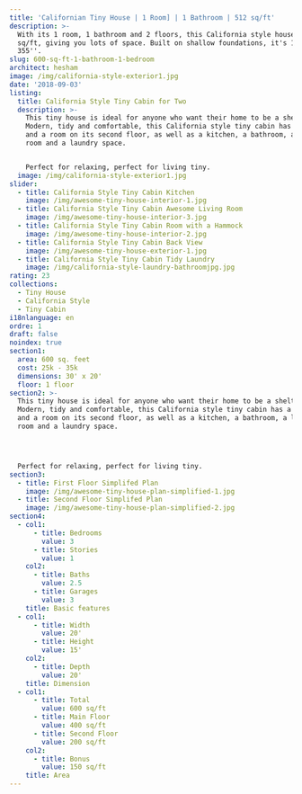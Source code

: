 ```yaml
---
title: 'Californian Tiny House | 1 Room] | 1 Bathroom | 512 sq/ft'
description: >-
  With its 1 room, 1 bathroom and 2 floors, this California style house is 600
  sq/ft, giving you lots of space. Built on shallow foundations, it's 160'' by
  355''.
slug: 600-sq-ft-1-bathroom-1-bedroom
architect: hesham
image: /img/california-style-exterior1.jpg
date: '2018-09-03'
listing:
  title: California Style Tiny Cabin for Two
  description: >-
    This tiny house is ideal for anyone who want their home to be a shelter.
    Modern, tidy and comfortable, this California style tiny cabin has a hammock
    and a room on its second floor, as well as a kitchen, a bathroom, a living
    room and a laundry space. 


    Perfect for relaxing, perfect for living tiny.
  image: /img/california-style-exterior1.jpg
slider:
  - title: California Style Tiny Cabin Kitchen
    image: /img/awesome-tiny-house-interior-1.jpg
  - title: California Style Tiny Cabin Awesome Living Room
    image: /img/awesome-tiny-house-interior-3.jpg
  - title: California Style Tiny Cabin Room with a Hammock
    image: /img/awesome-tiny-house-interior-2.jpg
  - title: California Style Tiny Cabin Back View
    image: /img/awesome-tiny-house-exterior-1.jpg
  - title: California Style Tiny Cabin Tidy Laundry
    image: /img/california-style-laundry-bathroomjpg.jpg
rating: 23
collections:
  - Tiny House
  - California Style
  - Tiny Cabin
i18nlanguage: en
ordre: 1
draft: false
noindex: true
section1:
  area: 600 sq. feet
  cost: 25k - 35k
  dimensions: 30' x 20'
  floor: 1 floor
section2: >-
  This tiny house is ideal for anyone who want their home to be a shelter.
  Modern, tidy and comfortable, this California style tiny cabin has a hammock
  and a room on its second floor, as well as a kitchen, a bathroom, a living
  room and a laundry space. 




  Perfect for relaxing, perfect for living tiny.
section3:
  - title: First Floor Simplifed Plan
    image: /img/awesome-tiny-house-plan-simplified-1.jpg
  - title: Second Floor Simplifed Plan
    image: /img/awesome-tiny-house-plan-simplified-2.jpg
section4:
  - col1:
      - title: Bedrooms
        value: 3
      - title: Stories
        value: 1
    col2:
      - title: Baths
        value: 2.5
      - title: Garages
        value: 3
    title: Basic features
  - col1:
      - title: Width
        value: 20'
      - title: Height
        value: 15'
    col2:
      - title: Depth
        value: 20'
    title: Dimension
  - col1:
      - title: Total
        value: 600 sq/ft
      - title: Main Floor
        value: 400 sq/ft
      - title: Second Floor
        value: 200 sq/ft
    col2:
      - title: Bonus
        value: 150 sq/ft
    title: Area
---
```


